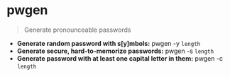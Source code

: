 # pwgen
> Generate pronounceable passwords
- **Generate random password with s[y]mbols:**
pwgen -y `length`
- **Generate secure, hard-to-memorize passwords:**
pwgen -s `length`
- **Generate password with at least one capital letter in them:**
pwgen -c `length`
